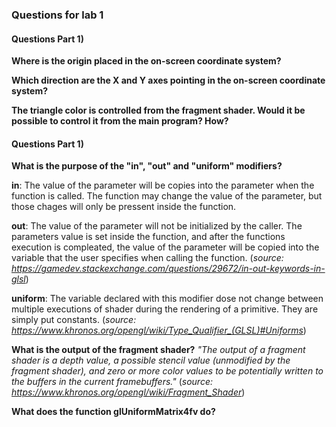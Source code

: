 ### Questions for lab 1

#### Questions Part 1)

**Where is the origin placed in the on-screen coordinate system?**



**Which direction are the X and Y axes pointing in the on-screen coordinate system?**

**The triangle color is controlled from the fragment shader. Would it be possible to control it from the main program? How?**



#### Questions Part 1)

**What is the purpose of the "in", "out" and "uniform" modifiers?**

**in**: The value of the parameter will be copies into the parameter when the function is called. The function may change the value of the parameter, but those chages will only be pressent inside the function.  

**out**: The value of the parameter will not be initialized by the caller. The parameters value is set inside the function, and after the functions execution is compleated, the value of the parameter will be copied into the variable that the user specifies when calling the function. (*source: https://gamedev.stackexchange.com/questions/29672/in-out-keywords-in-glsl*)

**uniform**: The variable declared with this modifier dose not change between multiple executions of shader during the rendering of a primitive. They are simply put constants. (*source: https://www.khronos.org/opengl/wiki/Type_Qualifier_(GLSL)#Uniforms*)


**What is the output of the fragment shader?**
*"The output of a fragment shader is a depth value, a possible stencil value (unmodified by the fragment shader), and zero or more color values to be potentially written to the buffers in the current framebuffers."* (*source: https://www.khronos.org/opengl/wiki/Fragment_Shader*)


**What does the function glUniformMatrix4fv do?**